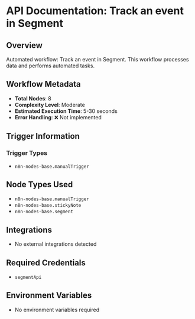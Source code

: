 # API Documentation: Track an event in Segment

## Overview
Automated workflow: Track an event in Segment. This workflow processes data and performs automated tasks.

## Workflow Metadata
- **Total Nodes**: 8
- **Complexity Level**: Moderate
- **Estimated Execution Time**: 5-30 seconds
- **Error Handling**: ❌ Not implemented

## Trigger Information
### Trigger Types
- `n8n-nodes-base.manualTrigger`

## Node Types Used
- `n8n-nodes-base.manualTrigger`
- `n8n-nodes-base.stickyNote`
- `n8n-nodes-base.segment`

## Integrations
- No external integrations detected

## Required Credentials
- `segmentApi`

## Environment Variables
- No environment variables required
